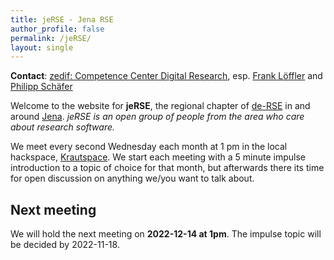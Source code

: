 ```yaml
---
title: jeRSE - Jena RSE
author_profile: false
permalink: /jeRSE/
layout: single
---
```


**Contact**: [zedif: Competence Center Digital Research](https://www.zedif.uni-jena.de/en/contact.html), esp. [Frank Löffler](https://www.zedif.uni-jena.de/en/team/frank-l%C3%B6ffler.html) and [Philipp Schäfer](https://www.zedif.uni-jena.de/en/team/philipp-sch%C3%A4fer.html)

Welcome to the website for **jeRSE**, the regional chapter of [de-RSE](https://de-rse.org) in and around [Jena](https://en.wikipedia.org/wiki/Jena).
_jeRSE is an open group of people from the area who care about research software._

We meet every second Wednesday each month at 1 pm in the local hackspace, [Krautspace](https://kraut.space/).
We start each meeting with a 5 minute impulse introduction to a topic of choice for that month, but afterwards there its time for open discussion on anything we/you want to talk about.

## Next meeting

We will hold the next meeting on **2022-12-14 at 1pm**.
The impulse topic will be decided by 2022-11-18.
